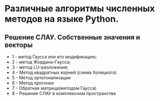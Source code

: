 # Различные алгоритмы численных методов на языке Python.
## Решение СЛАУ. Собственные значения и векторы
+ 1 - метод Гаусса или его модификацию;
+ 2 - метод Жордана–Гаусса;
+ 3 - метод LU–разложения;
+ 4 - Метод квадратных корней (схема Холецкого)
+ 5 - Метод ортогонализации
+ 6 - Метод прогонки
+ 7 - Обратная матрица(методом Гаусса)
+ 8 - Решение СЛАУ в комплексном пространстве
